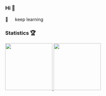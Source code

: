 ### Hi 👋

🔭 　 keep learning

<!--![](https://komarev.com/ghpvc/?username=MuxinFeng)-->


<!-- ### TODO-2022 📝

- [x] 性能优化，积累一些博客
- [ ] 设计模式
- [x] 成为一个开源项目的业余主力贡献者之一（或提 10 个 `PR`） -->

<!-- ### TODO-2023 📝

- [ ] 全面且深入学习前端知识，输出 10 篇有价值的博客
- [x] 为千星以上开源项目提供 10 个 PR
- [ ] 沉淀两篇总结性的、非技术的文章 -->

### Statistics 🏆

<a href="https://github.com/MuxinFeng">
  <img style="height:150px" src="https://github-readme-stats-rho.vercel.app/api?username=MuxinFeng&theme=graywhite&show_icons=true" />
</a>
<a href="https://github.com/MuxinFeng?tab=repositories">
  <img style="height:150px" src="https://github-readme-stats.vercel.app/api/top-langs/?username=MuxinFeng&theme=graywhite&layout=compact" />
</a>
<br>

<!-- ### Contributions 👐

<a href="https://raw.githubusercontent.com/MuxinFeng/MuxinFeng/main/assets/github-contribution-grid-snake.svg">
  <img src="https://raw.githubusercontent.com/MuxinFeng/MuxinFeng/main/assets/github-contribution-grid-snake.svg" />
</a> -->

